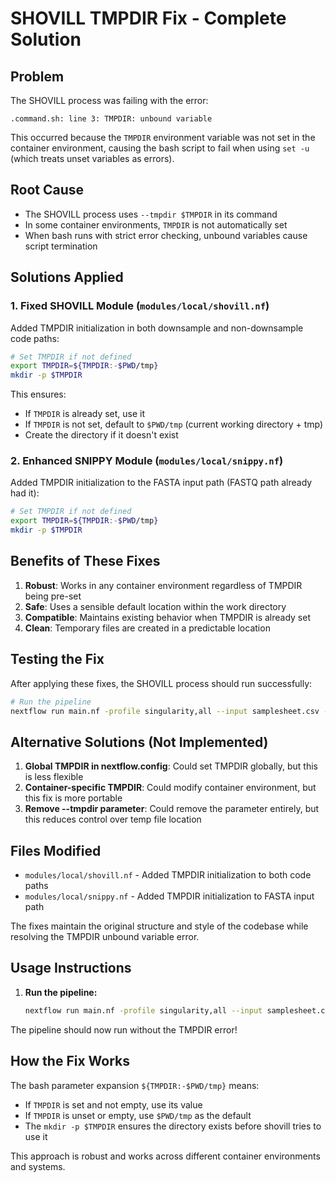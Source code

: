 # SHOVILL TMPDIR Fix - Complete Solution

## Problem
The SHOVILL process was failing with the error:
```
.command.sh: line 3: TMPDIR: unbound variable
```

This occurred because the `TMPDIR` environment variable was not set in the container environment, causing the bash script to fail when using `set -u` (which treats unset variables as errors).

## Root Cause
- The SHOVILL process uses `--tmpdir $TMPDIR` in its command
- In some container environments, `TMPDIR` is not automatically set
- When bash runs with strict error checking, unbound variables cause script termination

## Solutions Applied

### 1. Fixed SHOVILL Module (`modules/local/shovill.nf`)
Added TMPDIR initialization in both downsample and non-downsample code paths:

```bash
# Set TMPDIR if not defined
export TMPDIR=${TMPDIR:-$PWD/tmp}
mkdir -p $TMPDIR
```

This ensures:
- If `TMPDIR` is already set, use it
- If `TMPDIR` is not set, default to `$PWD/tmp` (current working directory + tmp)
- Create the directory if it doesn't exist

### 2. Enhanced SNIPPY Module (`modules/local/snippy.nf`)
Added TMPDIR initialization to the FASTA input path (FASTQ path already had it):

```bash
# Set TMPDIR if not defined
export TMPDIR=${TMPDIR:-$PWD/tmp}
mkdir -p $TMPDIR
```

## Benefits of These Fixes

1. **Robust**: Works in any container environment regardless of TMPDIR being pre-set
2. **Safe**: Uses a sensible default location within the work directory
3. **Compatible**: Maintains existing behavior when TMPDIR is already set
4. **Clean**: Temporary files are created in a predictable location

## Testing the Fix

After applying these fixes, the SHOVILL process should run successfully:

```bash
# Run the pipeline
nextflow run main.nf -profile singularity,all --input samplesheet.csv --outdir results --only_fastq
```

## Alternative Solutions (Not Implemented)

1. **Global TMPDIR in nextflow.config**: Could set TMPDIR globally, but this is less flexible
2. **Container-specific TMPDIR**: Could modify container environment, but this fix is more portable
3. **Remove --tmpdir parameter**: Could remove the parameter entirely, but this reduces control over temp file location

## Files Modified

- `modules/local/shovill.nf` - Added TMPDIR initialization to both code paths
- `modules/local/snippy.nf` - Added TMPDIR initialization to FASTA input path

The fixes maintain the original structure and style of the codebase while resolving the TMPDIR unbound variable error.

## Usage Instructions

1. **Run the pipeline:**
   ```bash
   nextflow run main.nf -profile singularity,all --input samplesheet.csv --outdir results --only_fastq
   ```

The pipeline should now run without the TMPDIR error!

## How the Fix Works

The bash parameter expansion `${TMPDIR:-$PWD/tmp}` means:
- If `TMPDIR` is set and not empty, use its value
- If `TMPDIR` is unset or empty, use `$PWD/tmp` as the default
- The `mkdir -p $TMPDIR` ensures the directory exists before shovill tries to use it

This approach is robust and works across different container environments and systems.